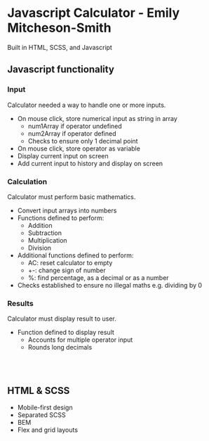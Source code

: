 # Javascript Calculator - Emily Mitcheson-Smith
Built in HTML, SCSS, and Javascript

## Javascript functionality
### Input
Calculator needed a way to handle one or more inputs.
- On mouse click, store numerical input as string in array
    - num1Array if operator undefined
    - num2Array if operator defined
    - Checks to ensure only 1 decimal point
- On mouse click, store operator as variable
- Display current input on screen
- Add current input to history and display on screen

### Calculation
Calculator must perform basic mathematics.
- Convert input arrays into numbers
- Functions defined to perform:
    - Addition
    - Subtraction
    - Multiplication
    - Division
- Additional functions defined to perform:
    - AC: reset calculator to empty
    - +-: change sign of number
    - %: find percentage, as a decimal or as a number
- Checks established to ensure no illegal maths e.g. dividing by 0

### Results
Calculator must display result to user.
- Function defined to display result
    - Accounts for multiple operator input
    - Rounds long decimals

<br><br>
## HTML & SCSS
- Mobile-first design
- Separated SCSS
- BEM
- Flex and grid layouts